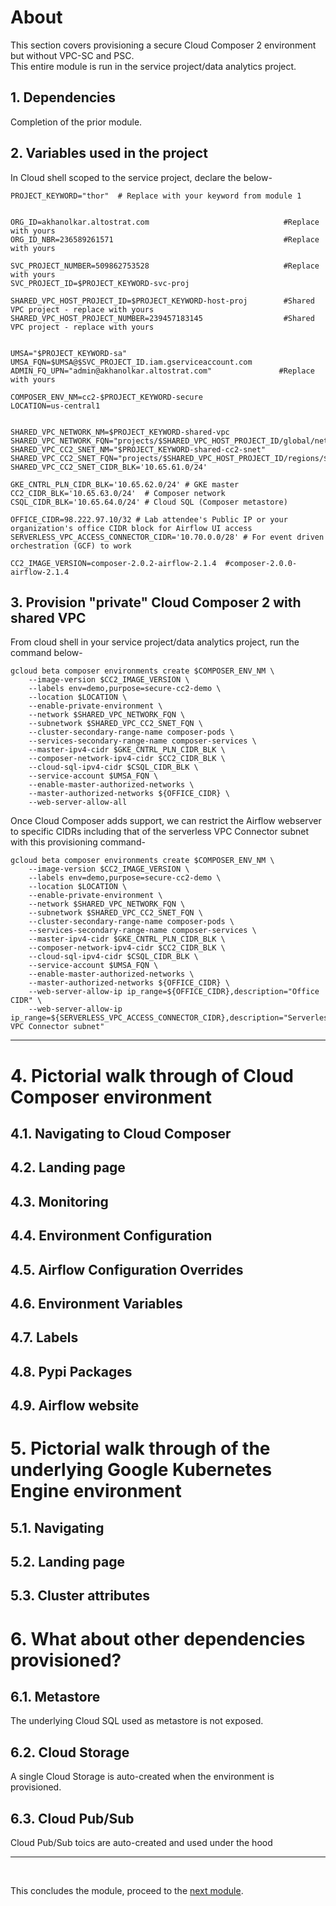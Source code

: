 # About

This section covers provisioning a secure Cloud Composer 2 environment but without VPC-SC and PSC.<br>
This entire module is run in the service project/data analytics project.

## 1. Dependencies

Completion of the prior module.

## 2. Variables used in the project

In Cloud shell scoped to the service project, declare the below-
```
PROJECT_KEYWORD="thor"  # Replace with your keyword from module 1


ORG_ID=akhanolkar.altostrat.com                              #Replace with yours
ORG_ID_NBR=236589261571                                      #Replace with yours

SVC_PROJECT_NUMBER=509862753528                              #Replace with yours
SVC_PROJECT_ID=$PROJECT_KEYWORD-svc-proj                     

SHARED_VPC_HOST_PROJECT_ID=$PROJECT_KEYWORD-host-proj        #Shared VPC project - replace with yours
SHARED_VPC_HOST_PROJECT_NUMBER=239457183145                  #Shared VPC project - replace with yours


UMSA="$PROJECT_KEYWORD-sa"
UMSA_FQN=$UMSA@$SVC_PROJECT_ID.iam.gserviceaccount.com
ADMIN_FQ_UPN="admin@akhanolkar.altostrat.com"               #Replace with yours

COMPOSER_ENV_NM=cc2-$PROJECT_KEYWORD-secure
LOCATION=us-central1


SHARED_VPC_NETWORK_NM=$PROJECT_KEYWORD-shared-vpc
SHARED_VPC_NETWORK_FQN="projects/$SHARED_VPC_HOST_PROJECT_ID/global/networks/$SHARED_VPC_NETWORK_NM"
SHARED_VPC_CC2_SNET_NM="$PROJECT_KEYWORD-shared-cc2-snet"
SHARED_VPC_CC2_SNET_FQN="projects/$SHARED_VPC_HOST_PROJECT_ID/regions/$LOCATION/subnetworks/$SHARED_VPC_CC2_SNET_NM"
SHARED_VPC_CC2_SNET_CIDR_BLK='10.65.61.0/24'

GKE_CNTRL_PLN_CIDR_BLK='10.65.62.0/24' # GKE master
CC2_CIDR_BLK='10.65.63.0/24'  # Composer network
CSQL_CIDR_BLK='10.65.64.0/24' # Cloud SQL (Composer metastore)

OFFICE_CIDR=98.222.97.10/32 # Lab attendee's Public IP or your organization's office CIDR block for Airflow UI access
SERVERLESS_VPC_ACCESS_CONNECTOR_CIDR='10.70.0.0/28' # For event driven orchestration (GCF) to work

CC2_IMAGE_VERSION=composer-2.0.2-airflow-2.1.4  #composer-2.0.0-airflow-2.1.4
```


## 3. Provision "private" Cloud Composer 2 with shared VPC

From cloud shell in your service project/data analytics project, run the command below-

```
gcloud beta composer environments create $COMPOSER_ENV_NM \
    --image-version $CC2_IMAGE_VERSION \
    --labels env=demo,purpose=secure-cc2-demo \
    --location $LOCATION \
    --enable-private-environment \
    --network $SHARED_VPC_NETWORK_FQN \
    --subnetwork $SHARED_VPC_CC2_SNET_FQN \
    --cluster-secondary-range-name composer-pods \
    --services-secondary-range-name composer-services \
    --master-ipv4-cidr $GKE_CNTRL_PLN_CIDR_BLK \
    --composer-network-ipv4-cidr $CC2_CIDR_BLK \
    --cloud-sql-ipv4-cidr $CSQL_CIDR_BLK \
    --service-account $UMSA_FQN \
    --enable-master-authorized-networks \
    --master-authorized-networks ${OFFICE_CIDR} \
    --web-server-allow-all
```


Once Cloud Composer adds support, we can restrict the Airflow webserver to specific CIDRs including that of the serverless VPC Connector subnet with this provisioning command-
```
gcloud beta composer environments create $COMPOSER_ENV_NM \
    --image-version $CC2_IMAGE_VERSION \
    --labels env=demo,purpose=secure-cc2-demo \
    --location $LOCATION \
    --enable-private-environment \
    --network $SHARED_VPC_NETWORK_FQN \
    --subnetwork $SHARED_VPC_CC2_SNET_FQN \
    --cluster-secondary-range-name composer-pods \
    --services-secondary-range-name composer-services \
    --master-ipv4-cidr $GKE_CNTRL_PLN_CIDR_BLK \
    --composer-network-ipv4-cidr $CC2_CIDR_BLK \
    --cloud-sql-ipv4-cidr $CSQL_CIDR_BLK \
    --service-account $UMSA_FQN \
    --enable-master-authorized-networks \
    --master-authorized-networks ${OFFICE_CIDR} \
    --web-server-allow-ip ip_range=${OFFICE_CIDR},description="Office CIDR" \
    --web-server-allow-ip ip_range=${SERVERLESS_VPC_ACCESS_CONNECTOR_CIDR},description="Serverless VPC Connector subnet"
```

<hr>

# 4. Pictorial walk through of Cloud Composer environment

## 4.1. Navigating to Cloud Composer

## 4.2. Landing page

## 4.3. Monitoring 

## 4.4. Environment Configuration 

## 4.5. Airflow Configuration Overrides 

## 4.6. Environment Variables 

## 4.7. Labels 

## 4.8. Pypi Packages 

## 4.9. Airflow website


# 5. Pictorial walk through of the underlying Google Kubernetes Engine environment

## 5.1. Navigating 

## 5.2. Landing page

## 5.3. Cluster attributes 


# 6. What about other dependencies provisioned?

## 6.1. Metastore
The underlying Cloud SQL used as metastore is not exposed. 


## 6.2. Cloud Storage
A single Cloud Storage is auto-created when the environment is provisioned.


## 6.3. Cloud Pub/Sub
Cloud Pub/Sub toics are auto-created and used under the hood


<hr>
<br>

This concludes the module, proceed to the [next module](02c-secure-cc2-iteration1-HWD-Base.md).
